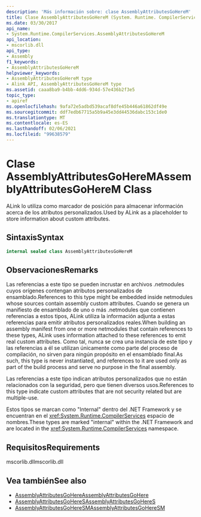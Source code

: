 ```yaml
---
description: 'Más información sobre: clase AssemblyAttributesGoHereM'
title: Clase AssemblyAttributesGoHereM (System. Runtime. CompilerServices)
ms.date: 03/30/2017
api_name:
- System.Runtime.CompilerServices.AssemblyAttributesGoHereM
api_location:
- mscorlib.dll
api_type:
- Assembly
f1_keywords:
- AssemblyAttributesGoHereM
helpviewer_keywords:
- AssemblyAttributesGoHereM type
- Alink API, AssemblyAttributesGoHereM type
ms.assetid: caaa8ba9-b4bb-4dd6-934d-57e436b2f3e5
topic_type:
- apiref
ms.openlocfilehash: 9afa72e5adbd539acaf8dfe45b446a61862df49e
ms.sourcegitcommit: ddf7edb67715a5b9a45e3dd44536dabc153c1de0
ms.translationtype: MT
ms.contentlocale: es-ES
ms.lasthandoff: 02/06/2021
ms.locfileid: "99638579"
---
```

# <a name="assemblyattributesgoherem-class"></a><span data-ttu-id="4fb34-103">Clase AssemblyAttributesGoHereM</span><span class="sxs-lookup"><span data-stu-id="4fb34-103">AssemblyAttributesGoHereM Class</span></span>

<span data-ttu-id="4fb34-104">ALink lo utiliza como marcador de posición para almacenar información acerca de los atributos personalizados.</span><span class="sxs-lookup"><span data-stu-id="4fb34-104">Used by ALink as a placeholder to store information about custom attributes.</span></span>

## <a name="syntax"></a><span data-ttu-id="4fb34-105">Sintaxis</span><span class="sxs-lookup"><span data-stu-id="4fb34-105">Syntax</span></span>

```csharp
internal sealed class AssemblyAttributesGoHereM
```

## <a name="remarks"></a><span data-ttu-id="4fb34-106">Observaciones</span><span class="sxs-lookup"><span data-stu-id="4fb34-106">Remarks</span></span>

<span data-ttu-id="4fb34-107">Las referencias a este tipo se pueden incrustar en archivos .netmodules cuyos orígenes contengan atributos personalizados de ensamblado.</span><span class="sxs-lookup"><span data-stu-id="4fb34-107">References to this type might be embedded inside netmodules whose sources contain assembly custom attributes.</span></span> <span data-ttu-id="4fb34-108">Cuando se genera un manifiesto de ensamblado de uno o más .netmodules que contienen referencias a estos tipos, ALink utiliza la información adjunta a estas referencias para emitir atributos personalizados reales.</span><span class="sxs-lookup"><span data-stu-id="4fb34-108">When building an assembly manifest from one or more netmodules that contain references to these types, ALink uses information attached to these references to emit real custom attributes.</span></span> <span data-ttu-id="4fb34-109">Como tal, nunca se crea una instancia de este tipo y las referencias a él se utilizan únicamente como parte del proceso de compilación, no sirven para ningún propósito en el ensamblado final.</span><span class="sxs-lookup"><span data-stu-id="4fb34-109">As such, this type is never instantiated, and references to it are used only as part of the build process and serve no purpose in the final assembly.</span></span>

<span data-ttu-id="4fb34-110">Las referencias a este tipo indican atributos personalizados que no están relacionados con la seguridad, pero que tienen diversos usos.</span><span class="sxs-lookup"><span data-stu-id="4fb34-110">References to this type indicate custom attributes that are not security related but are multiple-use.</span></span>

<span data-ttu-id="4fb34-111">Estos tipos se marcan como "Internal" dentro del .NET Framework y se encuentran en el <xref:System.Runtime.CompilerServices> espacio de nombres.</span><span class="sxs-lookup"><span data-stu-id="4fb34-111">These types are marked "internal" within the .NET Framework and are located in the <xref:System.Runtime.CompilerServices> namespace.</span></span>

## <a name="requirements"></a><span data-ttu-id="4fb34-112">Requisitos</span><span class="sxs-lookup"><span data-stu-id="4fb34-112">Requirements</span></span>

<span data-ttu-id="4fb34-113">mscorlib.dll</span><span class="sxs-lookup"><span data-stu-id="4fb34-113">mscorlib.dll</span></span>

## <a name="see-also"></a><span data-ttu-id="4fb34-114">Vea también</span><span class="sxs-lookup"><span data-stu-id="4fb34-114">See also</span></span>

- [<span data-ttu-id="4fb34-115">AssemblyAttributesGoHere</span><span class="sxs-lookup"><span data-stu-id="4fb34-115">AssemblyAttributesGoHere</span></span>](assemblyattributesgohere.md)
- [<span data-ttu-id="4fb34-116">AssemblyAttributesGoHereS</span><span class="sxs-lookup"><span data-stu-id="4fb34-116">AssemblyAttributesGoHereS</span></span>](assemblyattributesgoheres.md)
- [<span data-ttu-id="4fb34-117">AssemblyAttributesGoHereSM</span><span class="sxs-lookup"><span data-stu-id="4fb34-117">AssemblyAttributesGoHereSM</span></span>](assemblyattributesgoheresm.md)
